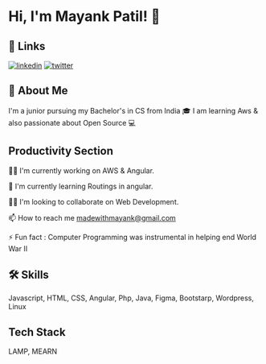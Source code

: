 # Hi, I'm Mayank Patil! 👋

## 🔗 Links
<!-- [![portfolio](https://img.shields.io/badge/my_portfolio-000?style=for-the-badge&logo=ko-fi&logoColor=white)](https:///) -->
[![linkedin](https://img.shields.io/badge/linkedin-0A66C2?style=for-the-badge&logo=linkedin&logoColor=white)](https://www.linkedin.com/in/mayank~patil/)
[![twitter](https://img.shields.io/badge/instagram-1DA1F2?style=for-the-badge&logo=twitter&logoColor=white)](https://www.instagram.com/mayank.patil01/)

## 🚀 About Me
I'm a junior pursuing my Bachelor's in CS from India 🎓 I am learning Aws & also passionate about Open Source 💻 

## Productivity Section
👩‍💻 I'm currently working on AWS & Angular.

🧠 I'm currently learning Routings in angular.

👯‍♀️ I'm looking to collaborate on Web Development.

📫 How to reach me madewithmayank@gmail.com

⚡️ Fun fact : Computer Programming was instrumental in helping end World War II

## 🛠 Skills
Javascript, HTML, CSS, Angular, Php, Java, Figma, Bootstarp, Wordpress, Linux


## Tech Stack

LAMP, MEARN




